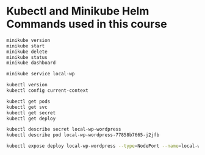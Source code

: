 # Kubectl and Minikube Helm Commands used in this course

```sh
minikube version
minikube start
minikube delete
minikube status
minikube dashboard

minikube service local-wp
```

```sh
kubectl version
kubectl config current-context

kubectl get pods
kubectl get svc
kubectl get secret
kubectl get deploy

kubectl describe secret local-wp-wordpress
kubectl describe pod local-wp-wordpress-77858b7665-j2jfb

kubectl expose deploy local-wp-wordpress --type=NodePort --name=local-wp
```
